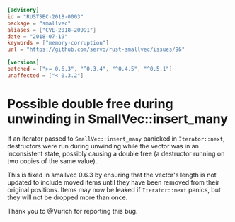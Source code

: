 ```toml
[advisory]
id = "RUSTSEC-2018-0003"
package = "smallvec"
aliases = ["CVE-2018-20991"]
date = "2018-07-19"
keywords = ["memory-corruption"]
url = "https://github.com/servo/rust-smallvec/issues/96"

[versions]
patched = [">= 0.6.3", "^0.3.4", "^0.4.5", "^0.5.1"]
unaffected = ["< 0.3.2"]
```

# Possible double free during unwinding in SmallVec::insert_many

If an iterator passed to `SmallVec::insert_many` panicked in `Iterator::next`,
destructors were run during unwinding while the vector was in an inconsistent
state, possibly causing a double free (a destructor running on two copies of
the same value).

This is fixed in smallvec 0.6.3 by ensuring that the vector's length is not
updated to include moved items until they have been removed from their
original positions.  Items may now be leaked if `Iterator::next` panics, but
they will not be dropped more than once.

Thank you to @Vurich for reporting this bug.
